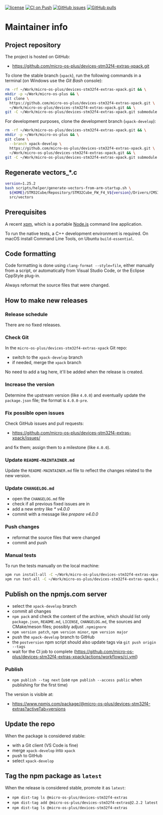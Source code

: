 [![license](https://img.shields.io/github/license/micro-os-plus/devices-stm32f4-extras-xpack)](https://github.com/micro-os-plus/devices-stm32f4-extras-xpack/blob/xpack/LICENSE)
[![CI on Push](https://github.com/micro-os-plus/devices-stm32f4-extras-xpack/actions/workflows/ci.yml/badge.svg)](https://github.com/micro-os-plus/devices-stm32f4-extras-xpack/actions/workflows/ci.yml)
[![GitHub issues](https://img.shields.io/github/issues/micro-os-plus/devices-stm32f4-extras-xpack.svg)](https://github.com/micro-os-plus/devices-stm32f4-extras-xpack/issues/)
[![GitHub pulls](https://img.shields.io/github/issues-pr/micro-os-plus/devices-stm32f4-extras-xpack.svg)](https://github.com/micro-os-plus/devices-stm32f4-extras-xpack/pulls)

# Maintainer info

## Project repository

The project is hosted on GitHub:

- <https://github.com/micro-os-plus/devices-stm32f4-extras-xpack.git>

To clone the stable branch (`xpack`), run the following commands in a
terminal (on Windows use the _Git Bash_ console):

```sh
rm -rf ~/Work/micro-os-plus/devices-stm32f4-extras-xpack.git && \
mkdir -p ~/Work/micro-os-plus && \
git clone \
  https://github.com/micro-os-plus/devices-stm32f4-extras-xpack.git \
  ~/Work/micro-os-plus/devices-stm32f4-extras-xpack.git && \
git -C ~/Work/micro-os-plus/devices-stm32f4-extras-xpack.git submodule update --init --recursive
```

For development purposes, clone the development branch (`xpack-develop`):

```sh
rm -rf ~/Work/micro-os-plus/devices-stm32f4-extras-xpack.git && \
mkdir -p ~/Work/micro-os-plus && \
git clone \
  --branch xpack-develop \
  https://github.com/micro-os-plus/devices-stm32f4-extras-xpack.git \
  ~/Work/micro-os-plus/devices-stm32f4-extras-xpack.git && \
git -C ~/Work/micro-os-plus/devices-stm32f4-extras-xpack.git submodule update --init --recursive
```

## Regenerate vectors_*.c

```sh
version=1.25.2
bash scripts/helper/generate-vectors-from-arm-startup.sh \
  ${HOME}/STM32Cube/Repository/STM32Cube_FW_F4_V${version}/Drivers/CMSIS/Device/ST/STM32F4xx/Source/Templates/arm \
  src/vectors
```

## Prerequisites

A recent [xpm](https://xpack.github.io/xpm/), which is a portable
[Node.js](https://nodejs.org/) command line application.

To run the native tests, a C++ development environment is required.
On macOS install Command Line Tools, on Ubuntu `build-essential`.

## Code formatting

Code formatting is done using `clang-format --style=file`, either manually
from a script, or automatically from Visual Studio Code, or the Eclipse
CppStyle plug-in.

Always reformat the source files that were changed.

## How to make new releases

### Release schedule

There are no fixed releases.

### Check Git

In the `micro-os-plus/devices-stm32f4-extras-xpack` Git repo:

- switch to the `xpack-develop` branch
- if needed, merge the `xpack` branch

No need to add a tag here, it'll be added when the release is created.

### Increase the version

Determine the upstream version (like `4.0.0`) and eventually update the
`package.json` file; the format is `4.0.0-pre`.

### Fix possible open issues

Check GitHub issues and pull requests:

- <https://github.com/micro-os-plus/devices-stm32f4-extras-xpack/issues/>

and fix them; assign them to a milestone (like `4.0.0`).

### Update `README-MAINTAINER.md`

Update the `README-MAINTAINER.md` file to reflect the changes
related to the new version.

### Update `CHANGELOG.md`

- open the `CHANGELOG.md` file
- check if all previous fixed issues are in
- add a new entry like _* v4.0.0_
- commit with a message like _prepare v4.0.0_

### Push changes

- reformat the source files that were changed
- commit and push

### Manual tests

To run the tests manually on the local machine:

```sh
xpm run install-all -C ~/Work/micro-os-plus/devices-stm32f4-extras-xpack.git
xpm run test-all -C ~/Work/micro-os-plus/devices-stm32f4-extras-xpack.git
```

## Publish on the npmjs.com server

- select the `xpack-develop` branch
- commit all changes
- `npm pack` and check the content of the archive, which should list
  only `package.json`, `README.md`, `LICENSE`, `CHANGELOG.md`,
  the sources and CMake/meson files;
  possibly adjust `.npmignore`
- `npm version patch`, `npm version minor`, `npm version major`
- push the `xpack-develop` branch to GitHub
- the `postversion` npm script should also update tags via `git push origin --tags`
- wait for the CI job to complete
  (<https://github.com/micro-os-plus/devices-stm32f4-extras-xpack/actions/workflows/ci.yml>)

### Publish

- `npm publish --tag next` (use `npm publish --access public` when
  publishing for the first time)

The version is visible at:

- <https://www.npmjs.com/package/@micro-os-plus/devices-stm32f4-extras?activeTab=versions>

## Update the repo

When the package is considered stable:

- with a Git client (VS Code is fine)
- merge `xpack-develop` into `xpack`
- push to GitHub
- select `xpack-develop`

## Tag the npm package as `latest`

When the release is considered stable, promote it as `latest`:

- `npm dist-tag ls @micro-os-plus/devices-stm32f4-extras`
- `npm dist-tag add @micro-os-plus/devices-stm32f4-extras@2.2.2 latest`
- `npm dist-tag ls @micro-os-plus/devices-stm32f4-extras`

